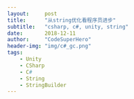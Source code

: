 ```yaml
---
layout:     post
title:      "从string优化看程序员进步"
subtitle:   "csharp, c#, unity, string"
date:       2018-12-11
author:     "CodeSuperHero"
header-img: "img/c#_gc.png"
tags:
    - Unity
    - CSharp
    - C#
    - String
    - StringBuilder
---
```


